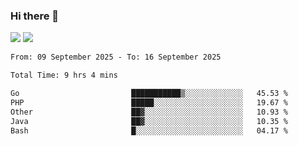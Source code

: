 ### Hi there 👋️

![](https://komarev.com/ghpvc/?username=Loner1024)
![](https://hit.yhype.me/github/profile?account_id=20189164)

<!--START_SECTION:waka-->

```txt
From: 09 September 2025 - To: 16 September 2025

Total Time: 9 hrs 4 mins

Go                         ███████████▒░░░░░░░░░░░░░   45.53 %
PHP                        █████░░░░░░░░░░░░░░░░░░░░   19.67 %
Other                      ██▓░░░░░░░░░░░░░░░░░░░░░░   10.93 %
Java                       ██▓░░░░░░░░░░░░░░░░░░░░░░   10.35 %
Bash                       █░░░░░░░░░░░░░░░░░░░░░░░░   04.17 %
```

<!--END_SECTION:waka-->



